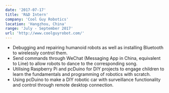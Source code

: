 ```yaml
---
date: '2017-07-17'
title: 'R&D Intern'
company: 'Cool Guy Robotics'
location: 'Hangzhou, China'
range: 'July - September 2017'
url: 'http://www.coolguyrobot.com/'
---
```


- Debugging and repairing humanoid robots as well as installing Bluetooth to wirelessly control them.
- Send commands through WeChat (Messaging App in China, equivalent to Line) to allow robots to dance to the corresponding song.
- Utilising Raspberry Pi and pcDuino for DIY projects to engage children to learn the fundamentals and programming of robotics with scratch.
- Using pcDuino to make a DIY robotic car with surveillance functionality and control through remote desktop connection.
